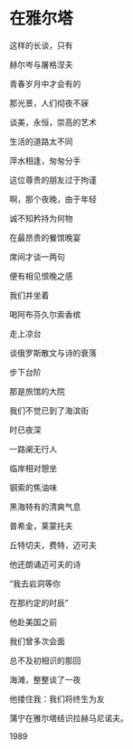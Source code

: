    

# 在雅尔塔

这样的长谈，只有

赫尔岑与屠格涅夫

青春岁月中才会有的

那光景，人们彻夜不寐

谈美，永恒，崇高的艺术

  

生活的道路太不同

萍水相逢，匆匆分手

这位尊贵的朋友过于拘谨

啊，那个夜晚，由于年轻

诚不知矜持为何物

  

在最昂贵的餐馆晚宴

席间才谈一两句

便有相见恨晚之感

我们并坐着

喝阿布芬久尔索香槟

  

走上凉台

谈俄罗斯散文与诗的衰落

步下台阶

那是旅馆的大院

我们不觉已到了海滨街

  

时已夜深

一路阒无行人

临岸相对憩坐

钢索的焦油味

黑海特有的清爽气息

  

普希金，莱蒙托夫

丘特切夫，费特，迈可夫

他还朗诵迈可夫的诗

“我去岩洞等你

在那约定的时辰”

  

他赴美国之前

我们曾多次会面

总不及初相识的那回

海滩，整整谈了一夜

他搂住我：我们将终生为友

蒲宁在雅尔塔结识拉赫马尼诺夫。

1989